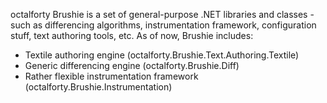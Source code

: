 octalforty Brushie is a set of general-purpose .NET libraries and classes - such as differencing algorithms, instrumentation framework, configuration stuff, text authoring tools, etc. As of now, Brushie includes:
  * Textile authoring engine (octalforty.Brushie.Text.Authoring.Textile)
  * Generic differencing engine (octalforty.Brushie.Diff)
  * Rather flexible instrumentation framework (octalforty.Brushie.Instrumentation)
